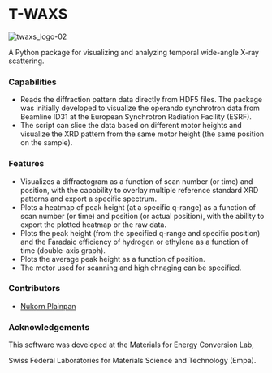 # T-WAXS

![twaxs_logo-02](https://github.com/NukP/twaxs/assets/127328032/4d70df27-e927-4628-975d-9175a0151571)

A Python package for visualizing and analyzing temporal wide-angle X-ray scattering.

### Capabilities
- Reads the diffraction pattern data directly from HDF5 files. The package was initially developed to visualize the operando synchrotron data from Beamline ID31 at the European Synchrotron Radiation Facility (ESRF).
- The script can slice the data based on different motor heights and visualize the XRD pattern from the same motor height (the same position on the sample).

### Features
- Visualizes a diffractogram as a function of scan number (or time) and position, with the capability to overlay multiple reference standard XRD patterns and export a specific spectrum.
- Plots a heatmap of peak height (at a specific q-range) as a function of scan number (or time) and position (or actual position), with the ability to export the plotted heatmap or the raw data.
- Plots the peak height (from the specified q-range and specific position) and the Faradaic efficiency of hydrogen or ethylene as a function of time (double-axis graph).
- Plots the average peak height as a function of position.
- The motor used for scanning and high chnaging can be specified.

### Contributors
- [Nukorn Plainpan](https://github.com/NukP)

### Acknowledgements
This software was developed at the Materials for Energy Conversion Lab,

Swiss Federal Laboratories for Materials Science and Technology (Empa).
